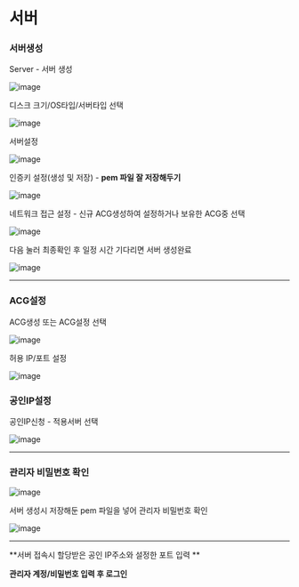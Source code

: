 # 서버

### 서버생성
Server - 서버 생성

![image](https://user-images.githubusercontent.com/103404127/184471865-6187916e-abc7-49bb-8a78-0e260440491c.png)

디스크 크기/OS타입/서버타입 선택

![image](https://user-images.githubusercontent.com/103404127/184471586-b89dc3c8-5892-45cf-b4a3-8bd80aab823c.png)

서버설정

![image](https://user-images.githubusercontent.com/103404127/184471642-2a6fb94b-3ed6-46cb-b4fc-9653ffd4bc90.png)

인증키 설정(생성 및 저장) - **pem 파일 잘 저장해두기**

![image](https://user-images.githubusercontent.com/103404127/184471713-d1e553c5-6fb7-41a3-b747-c1a6bec3802a.png)

네트워크 접근 설정 - 신규 ACG생성하여 설정하거나 보유한 ACG중 선택

![image](https://user-images.githubusercontent.com/103404127/184471747-29895fe0-7a4e-42ab-9986-d50157067e24.png)

다음 눌러 최종확인 후 일정 시간 기다리면 서버 생성완료

![image](https://user-images.githubusercontent.com/103404127/184471890-03a8e795-d435-4910-9a58-a29cc36a7654.png)

---

### ACG설정

ACG생성 또는 ACG설정 선택

![image](https://user-images.githubusercontent.com/103404127/184472036-bfe2a2b6-f97f-47f6-b822-c12d5ae8fcfa.png)

허용 IP/포트 설정

![image](https://user-images.githubusercontent.com/103404127/184472057-619ed607-3bbc-4d57-868e-a6daba8e48f6.png)

### 공인IP설정

공인IP신청 - 적용서버 선택

![image](https://user-images.githubusercontent.com/103404127/184472157-238a6301-bb5b-45df-83af-f2d2a2a520b8.png)

---

### 관리자 비밀번호 확인

![image](https://user-images.githubusercontent.com/103404127/184472250-c686ef35-eb4f-48d4-9414-4769720864c3.png)

서버 생성시 저장해둔 pem 파일을 넣어 관리자 비밀번호 확인

![image](https://user-images.githubusercontent.com/103404127/184472270-8537da12-107a-453e-b23c-903dec7ad536.png)



---

**서버 접속시 할당받은 공인 IP주소와 설정한 포트 입력 **

**관리자 계정/비밀번호 입력 후 로그인**

